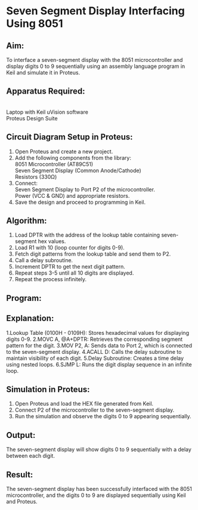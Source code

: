 # Seven Segment Display Interfacing Using 8051
## Aim:
To interface a seven-segment display with the 8051 microcontroller and display digits 0 to 9 sequentially using an assembly language program in Keil and simulate it in Proteus.
## Apparatus Required:
<br>Laptop with Keil uVision software
<br>Proteus Design Suite
## Circuit Diagram Setup in Proteus:
1.	Open Proteus and create a new project.
2.	Add the following components from the library:
<br>8051 Microcontroller (AT89C51)
<br>Seven Segment Display (Common Anode/Cathode)
<br>Resistors (330Ω)
3.	Connect:
<br>Seven Segment Display to Port P2 of the microcontroller.
<br>Power (VCC & GND) and appropriate resistors.
4.	Save the design and proceed to programming in Keil.
## Algorithm:
1.	Load DPTR with the address of the lookup table containing seven-segment hex values.
2.	Load R1 with 10 (loop counter for digits 0-9).
3.	Fetch digit patterns from the lookup table and send them to P2.
4.	Call a delay subroutine.
5.	Increment DPTR to get the next digit pattern.
6.	Repeat steps 3-5 until all 10 digits are displayed.
7.	Repeat the process infinitely.
## Program:
## Explanation:
1.Lookup Table (0100H - 0109H): Stores hexadecimal values for displaying digits 0-9.
2.MOVC A, @A+DPTR: Retrieves the corresponding segment pattern for the digit.
3.MOV P2, A: Sends data to Port 2, which is connected to the seven-segment display.
4.ACALL D: Calls the delay subroutine to maintain visibility of each digit.
5.Delay Subroutine: Creates a time delay using nested loops.
6.SJMP L: Runs the digit display sequence in an infinite loop.
## Simulation in Proteus:
1.	Open Proteus and load the HEX file generated from Keil.
2.	Connect P2 of the microcontroller to the seven-segment display.
3.	Run the simulation and observe the digits 0 to 9 appearing sequentially.
## Output:
The seven-segment display will show digits 0 to 9 sequentially with a delay between each digit.
## Result:
The seven-segment display has been successfully interfaced with the 8051 microcontroller, and the digits 0 to 9 are displayed sequentially using Keil and Proteus.

